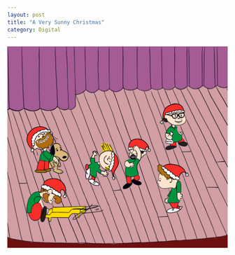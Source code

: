 ```yaml
---
layout: post
title: "A Very Sunny Christmas"
category: Digital
---
```

![A Very Sunny Christmas](/images/up/art/digital/averysunnychristmas.jpeg)